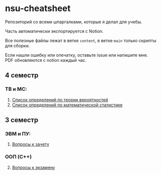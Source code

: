 # nsu-cheatsheet
Репозиторий со всеми шпаргалками, которые я делал для учебы.

Часть автоматически экспортируется с Notion.

Все полезные файлы лежат в ветке `content`, в ветке `main` только скрипты для сборки.

Если нашли ошибку или опечатку, оставьте issue или напишите мне. PDF обновляются с notion каждый час.

## 4 семестр
### ТВ и МС:
1. [Список определений по теории вероятностей](https://raw.githubusercontent.com/zpix1/nsu-cheatsheet/content/%D0%A2%D0%92%20%D0%B8%20%D0%9C%D0%A1%20%7C%20%D0%A1%D0%BF%D0%B8%D1%81%D0%BE%D0%BA%20%D0%BF%D0%BE%20%D0%A2%D0%92.pdf)
2. [Список определений по математической статистике](https://raw.githubusercontent.com/zpix1/nsu-cheatsheet/content/%D0%A2%D0%92%20%D0%B8%20%D0%9C%D0%A1%20%7C%20%D0%A1%D0%BF%D0%B8%D1%81%D0%BE%D0%BA%20%D0%BF%D0%BE%20%D0%9C%D0%A1.pdf)

## 3 семестр
### ЭВМ и ПУ:
1. [Вопросы к зачету](https://raw.githubusercontent.com/zpix1/nsu-cheatsheet/content/ЭВМ%20Зачет.pdf)
### ООП (C++)
2. [Вопросы к экзамену](https://raw.githubusercontent.com/zpix1/nsu-cheatsheet/content/ООП%20Билеты.pdf)